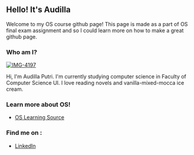 ---
---
## Hello! It's Audilla
Welcome to my OS course github page! This page is made as a part of OS final exam assignment and so I could learn more on how to make a great github page.

### Who am I? 

<a href="https://ibb.co/q1PMmF5"><img src="https://i.ibb.co/zf0hPHJ/IMG-4197.jpg" alt="IMG-4197" border="0"></a>

Hi, I'm Audilla Putri. I'm currently studying computer science in Faculty of Computer Science UI. I love reading novels and vanilla-mixed-mocca ice cream.

### Learn more about OS!

* [OS Learning Source](URLs/)

### Find me on : 
* [LinkedIn](https://www.linkedin.com/in/audillaputri/)
